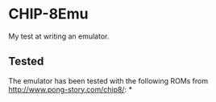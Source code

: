 # CHIP-8Emu
My test at writing an emulator.

## Tested
The emulator has been tested with the following ROMs from http://www.pong-story.com/chip8/:
 *
